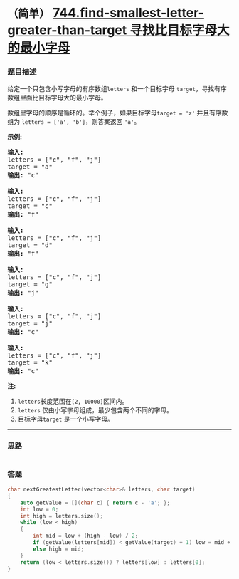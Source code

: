 # `（简单）` [744.find-smallest-letter-greater-than-target 寻找比目标字母大的最小字母](https://leetcode-cn.com/problems/find-smallest-letter-greater-than-target/)

### 题目描述
<p>给定一个只包含小写字母的有序数组<code>letters</code>&nbsp;和一个目标字母&nbsp;<code>target</code>，寻找有序数组里面比目标字母大的最小字母。</p>

<p>数组里字母的顺序是循环的。举个例子，如果目标字母<code>target = 'z'</code> 并且有序数组为&nbsp;<code>letters = ['a', 'b']</code>，则答案返回&nbsp;<code>'a'</code>。</p>

<p><strong>示例:</strong></p>

<pre><strong>输入:</strong>
letters = ["c", "f", "j"]
target = "a"
<strong>输出:</strong> "c"

<strong>输入:</strong>
letters = ["c", "f", "j"]
target = "c"
<strong>输出:</strong> "f"

<strong>输入:</strong>
letters = ["c", "f", "j"]
target = "d"
<strong>输出:</strong> "f"

<strong>输入:</strong>
letters = ["c", "f", "j"]
target = "g"
<strong>输出:</strong> "j"

<strong>输入:</strong>
letters = ["c", "f", "j"]
target = "j"
<strong>输出:</strong> "c"

<strong>输入:</strong>
letters = ["c", "f", "j"]
target = "k"
<strong>输出:</strong> "c"
</pre>

<p><strong>注:</strong></p>

<ol>
	<li><code>letters</code>长度范围在<code>[2, 10000]</code>区间内。</li>
	<li><code>letters</code> 仅由小写字母组成，最少包含两个不同的字母。</li>
	<li>目标字母<code>target</code> 是一个小写字母。</li>
</ol>


---
### 思路
```
```

### 答题
``` C++
char nextGreatestLetter(vector<char>& letters, char target) 
{
	auto getValue = [](char c) { return c - 'a'; };
	int low = 0;
	int high = letters.size();
	while (low < high)
	{
		int mid = low + (high - low) / 2;
		if (getValue(letters[mid]) < getValue(target) + 1) low = mid + 1;
		else high = mid;
	}
	return (low < letters.size()) ? letters[low] : letters[0];
}
```
